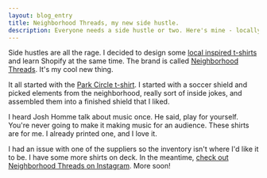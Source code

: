 ```yaml
---
layout: blog_entry
title: Neighborhood Threads, my new side hustle.
description: Everyone needs a side hustle or two. Here's mine - locally inspired tees. Check it out.
---
```

Side hustles are all the rage. I decided to design some [local inspired t-shirts](https://neighborhoodthreads.com) and learn Shopify at the same time. The brand is called [Neighborhood Threads](https://neighborhoodthreads.com). It's my cool new thing.

It all started with the [Park Circle t-shirt](https://neighborhoodthreads.com/collections/frontpage/products/short-sleeve-unisex-t-shirt). I started with a soccer shield and picked elements from the neighborhood, really sort of inside jokes, and assembled them into a finished shield that I liked.

I heard Josh Homme talk about music once. He said, play for yourself. You're never going to make it making music for an audience. These shirts are for me. I already printed one, and I love it.

I had an issue with one of the suppliers so the inventory isn't where I'd like it to be. I have some more shirts on deck. In the meantime, [check out Neighborhood Threads on Instagram](http://instagram.com/neighborhoodthreads). More soon!

